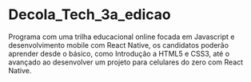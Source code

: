 # Decola_Tech_3a_edicao
Programa com uma trilha educacional online focada em Javascript e  desenvolvimento mobile com React Native, os candidatos poderão aprender  desde o básico, como Introdução a HTML5 e CSS3, até o  avançado ao desenvolver um projeto para celulares do zero com React Native.
